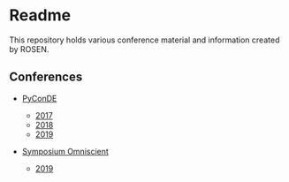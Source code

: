 Readme
======

This repository holds various conference material and information created by ROSEN.

Conferences
-----------

* [PyConDE](./PyConDE)

  * [2017](./PyConDE/2017)
  * [2018](./PyConDE/2018)
  * [2019](./PyConDE/2019)

* [Symposium Omniscient](./Symposium_Omniscient)

  * [2019](./Symposium_Omniscient/2019)
